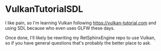 # VulkanTutorialSDL
I like pain, so I'm learning Vulkan following https://vulkan-tutorial.com and using SDL because who even uses GLFW these days.

Once done, I'll likely be rewriting my RetSphinxEngine repo to use Vulkan, so if you have general questions that's probably the better place to ask.
